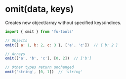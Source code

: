 # omit(data, keys)

Creates new object/array without specified keys/indices.

```javascript
import { omit } from 'fu-tools'

// Objects
omit({ a: 1, b: 2, c: 3 }, ['a', 'c'])  // { b: 2 }

// Arrays
omit(['a', 'b', 'c'], [0, 2])  // ['b']

// Other types return unchanged
omit('string', [0, 1])  // 'string'
```